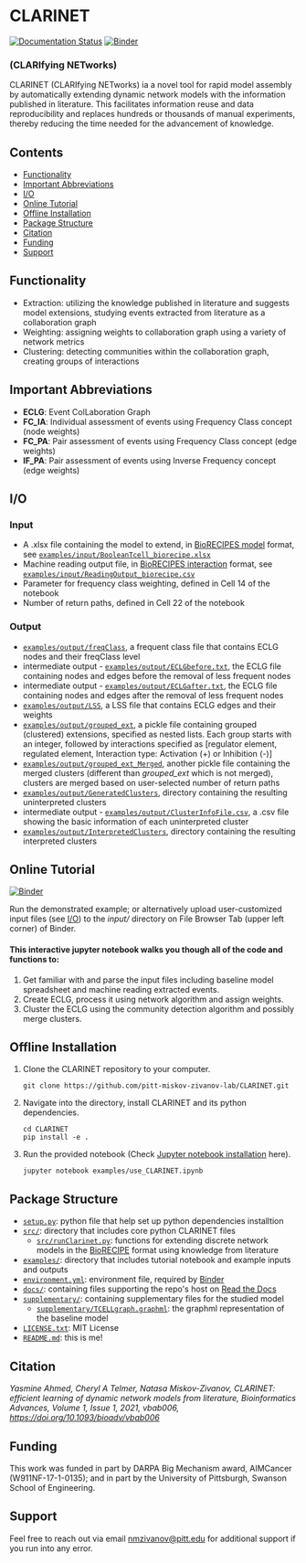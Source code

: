 # CLARINET
[![Documentation Status](https://readthedocs.org/projects/melody-clarinet/badge/?version=latest)](https://melody-clarinet.readthedocs.io/en/latest/?badge=latest)
[![Binder](https://mybinder.org/badge_logo.svg)](https://mybinder.org/v2/gh/pitt-miskov-zivanov-lab/CLARINET/HEAD?labpath=%2Fexamples%2Fuse_CLARINET.ipynb)

### (CLARIfying NETworks)

CLARINET (CLARIfying NETworks) ia a novel tool for rapid model assembly by automatically extending dynamic network models with the information published in literature. This facilitates information reuse and data reproducibility and replaces hundreds or thousands of manual experiments, thereby reducing the time needed for the advancement of knowledge.

## Contents

- [Functionality](#Functionality)
- [Important Abbreviations](#Important-Abbreviations)
- [I/O](#IO)
- [Online Tutorial](#Online-Tutorial)
- [Offline Installation](#Offline-Installation)
- [Package Structure](#Package-Structure)
- [Citation](#Citation)
- [Funding](#Funding)
- [Support](#Support)

## Functionality
- Extraction: utilizing the knowledge published in literature and suggests model extensions, studying events extracted from literature as a collaboration graph
- Weighting: assigning weights to collaboration graph using a variety of network metrics
- Clustering: detecting communities within the collaboration graph, creating groups of interactions

## Important Abbreviations

- **ECLG**: Event ColLaboration Graph
- **FC_IA**: Individual assessment of events using Frequency Class concept (node weights)
- **FC_PA**: Pair assessment of events using Frequency Class concept (edge weights)
- **IF_PA**: Pair assessment of events using Inverse Frequency concept (edge weights)

## I/O

### Input
- A .xlsx file containing the model to extend, in [BioRECIPES model](https://melody-biorecipe.readthedocs.io/en/latest/model_representation.html) format, see [`examples/input/BooleanTcell_biorecipe.xlsx`](examples/input/BooleanTcell_biorecipe.xlsx)
- Machine reading output file, in [BioRECIPES interaction](https://melody-biorecipe.readthedocs.io/en/latest/bio_interactions.html) format, see [`examples/input/ReadingOutput_biorecipe.csv`](examples/input/ReadingOutput_biorecipe.csv)
- Parameter for frequency class weighting, defined in Cell 14 of the notebook
- Number of return paths, defined in Cell 22 of the notebook

### Output

- [`examples/output/freqClass`](examples/output/freqClass), a frequent class file that contains ECLG nodes and their freqClass level
- intermediate output - [`examples/output/ECLGbefore.txt`](examples/output/ECLGbefore.txt), the ECLG file containing nodes and edges before the removal of less frequent nodes
- intermediate output - [`examples/output/ECLGafter.txt`](examples/output/ECLGafter.txt), the ECLG file containing nodes and edges after the removal of less frequent nodes
- [`examples/output/LSS`](examples/output/LSS), a LSS file that contains ECLG edges and their weights
- [`examples/output/grouped_ext`](examples/output/grouped_ext), a pickle file containing grouped (clustered) extensions, specified as nested lists. Each group starts with an integer, followed by interactions specified as [regulator element, regulated element, Interaction type: Activation (+) or Inhibition (-)]
- [`examples/output/grouped_ext_Merged`](examples/output/grouped_ext_Merged), another pickle file containing the merged clusters (different than _grouped_ext_ which is not merged), clusters are merged based on user-selected number of return paths
- [`examples/output/GeneratedClusters`](examples/output/GeneratedClusters), directory containing the resulting uninterpreted clusters
- intermediate output - [`examples/output/ClusterInfoFile.csv`](examples/output/ClusterInfoFile.csv), a .csv file showing the basic information of each uninterpreted cluster
- [`examples/output/InterpretedClusters`](examples/output/InterpretedClusters), directory containing the resulting interpreted clusters

## Online Tutorial
[![Binder](https://mybinder.org/badge_logo.svg)](https://mybinder.org/v2/gh/pitt-miskov-zivanov-lab/CLARINET/HEAD?labpath=%2Fexamples%2Fuse_CLARINET.ipynb)

Run the demonstrated example; or alternatively upload user-customized input files (see [I/O](#IO)) to the _input/_ directory on File Browser Tab (upper left corner) of Binder.

#### This interactive jupyter notebook walks you though all of the code and functions to:

1. Get familiar with and parse the input files including baseline model spreadsheet and machine reading extracted events.
2. Create ECLG, process it using network algorithm and assign weights.
3. Cluster the ECLG using the community detection algorithm and possibly merge clusters.

## Offline Installation

1. Clone the CLARINET repository to your computer.
   ```
   git clone https://github.com/pitt-miskov-zivanov-lab/CLARINET.git
   ```
2. Navigate into the directory, install CLARINET and its python dependencies.
   ```
   cd CLARINET
   pip install -e .
   ```
3. Run the provided notebook (Check [Jupyter notebook installation](https://jupyter.org/install) here).
   ```
   jupyter notebook examples/use_CLARINET.ipynb
   ```

## Package Structure

- [`setup.py`](setup.py): python file that help set up python dependencies installtion
- [`src/`](src/): directory that includes core python CLARINET files
  - [`src/runClarinet.py`](src/runClarinet.py): functions for extending discrete network models in the [BioRECIPE](https://melody-biorecipe.readthedocs.io) format using knowledge from literature
- [`examples/`](examples/): directory that includes tutorial notebook and example inputs and outputs
- [`environment.yml`](environment.yml): environment file, required by [Binder](https://mybinder.readthedocs.io/en/latest/using/config_files.html#environment-yml-install-a-conda-environment)
- [`docs/`](docs/): containing files supporting the repo's host on [Read the Docs](https://melody-clarinet.readthedocs.io)
- [`supplementary/`](supplementary): containing supplementary files for the studied model
  - [`supplementary/TCELLgraph.graphml`](supplementary/TCELLgraph.graphml): the graphml representation of the baseline model
- [`LICENSE.txt`](LICENSE.txt): MIT License
- [`README.md`](README.md): this is me!

## Citation

_Yasmine Ahmed, Cheryl A Telmer, Natasa Miskov-Zivanov, CLARINET: efficient learning of dynamic network models from literature, Bioinformatics Advances, Volume 1, Issue 1, 2021, vbab006, https://doi.org/10.1093/bioadv/vbab006_

## Funding

This work was funded in part by DARPA Big Mechanism award, AIMCancer (W911NF-17-1-0135); and in part by the University of Pittsburgh, Swanson School of Engineering.

## Support
Feel free to reach out via email nmzivanov@pitt.edu for additional support if you run into any error.
